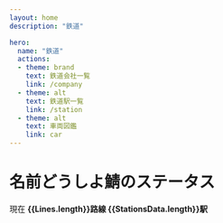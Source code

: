 ```yaml
---
layout: home
description: "鉄道"

hero:
  name: "鉄道"
  actions:
  - theme: brand
    text: 鉄道会社一覧
    link: /company
  - theme: alt
    text: 鉄道駅一覧
    link: /station
  - theme: alt
    text: 車両図鑑
    link: car
---
```


<script setup lang="ts">
import type { Line, Station } from '.vitepress/theme/lib/dataLoaders'
import { loadLines, loadStationsRaw, buildStationsData } from '.vitepress/theme/lib/dataLoaders'
import { ref, onMounted } from 'vue'

const Lines = ref<Line[]>([])
const StationsData = ref<Station[]>([])

onMounted(async () => {
  Lines.value = await loadLines()
  const stationRaw = await loadStationsRaw()
  StationsData.value = buildStationsData(Lines.value, stationRaw)
})
</script>

# 名前どうしよ鯖のステータス

<p>
現在
<span style="font-weight: bold;">
{{Lines.length}}路線
{{StationsData.length}}駅
</span>
</p>